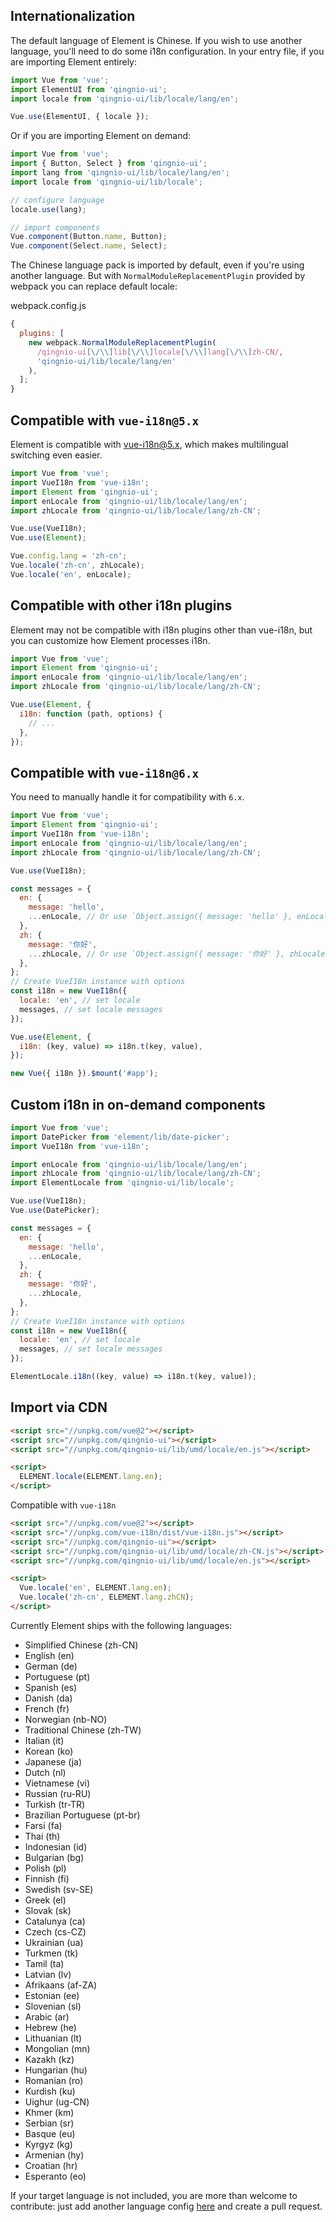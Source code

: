 ## Internationalization

The default language of Element is Chinese. If you wish to use another language, you'll need to do some i18n configuration. In your entry file, if you are importing Element entirely:

```javascript
import Vue from 'vue';
import ElementUI from 'qingnio-ui';
import locale from 'qingnio-ui/lib/locale/lang/en';

Vue.use(ElementUI, { locale });
```

Or if you are importing Element on demand:

```javascript
import Vue from 'vue';
import { Button, Select } from 'qingnio-ui';
import lang from 'qingnio-ui/lib/locale/lang/en';
import locale from 'qingnio-ui/lib/locale';

// configure language
locale.use(lang);

// import components
Vue.component(Button.name, Button);
Vue.component(Select.name, Select);
```

The Chinese language pack is imported by default, even if you're using another language. But with `NormalModuleReplacementPlugin` provided by webpack you can replace default locale:

webpack.config.js

```javascript
{
  plugins: [
    new webpack.NormalModuleReplacementPlugin(
      /qingnio-ui[\/\\]lib[\/\\]locale[\/\\]lang[\/\\]zh-CN/,
      'qingnio-ui/lib/locale/lang/en'
    ),
  ];
}
```

## Compatible with `vue-i18n@5.x`

Element is compatible with [vue-i18n@5.x](https://github.com/kazupon/vue-i18n), which makes multilingual switching even easier.

```javascript
import Vue from 'vue';
import VueI18n from 'vue-i18n';
import Element from 'qingnio-ui';
import enLocale from 'qingnio-ui/lib/locale/lang/en';
import zhLocale from 'qingnio-ui/lib/locale/lang/zh-CN';

Vue.use(VueI18n);
Vue.use(Element);

Vue.config.lang = 'zh-cn';
Vue.locale('zh-cn', zhLocale);
Vue.locale('en', enLocale);
```

## Compatible with other i18n plugins

Element may not be compatible with i18n plugins other than vue-i18n, but you can customize how Element processes i18n.

```javascript
import Vue from 'vue';
import Element from 'qingnio-ui';
import enLocale from 'qingnio-ui/lib/locale/lang/en';
import zhLocale from 'qingnio-ui/lib/locale/lang/zh-CN';

Vue.use(Element, {
  i18n: function (path, options) {
    // ...
  },
});
```

## Compatible with `vue-i18n@6.x`

You need to manually handle it for compatibility with `6.x`.

```javascript
import Vue from 'vue';
import Element from 'qingnio-ui';
import VueI18n from 'vue-i18n';
import enLocale from 'qingnio-ui/lib/locale/lang/en';
import zhLocale from 'qingnio-ui/lib/locale/lang/zh-CN';

Vue.use(VueI18n);

const messages = {
  en: {
    message: 'hello',
    ...enLocale, // Or use `Object.assign({ message: 'hello' }, enLocale)`
  },
  zh: {
    message: '你好',
    ...zhLocale, // Or use `Object.assign({ message: '你好' }, zhLocale)`
  },
};
// Create VueI18n instance with options
const i18n = new VueI18n({
  locale: 'en', // set locale
  messages, // set locale messages
});

Vue.use(Element, {
  i18n: (key, value) => i18n.t(key, value),
});

new Vue({ i18n }).$mount('#app');
```

## Custom i18n in on-demand components

```js
import Vue from 'vue';
import DatePicker from 'element/lib/date-picker';
import VueI18n from 'vue-i18n';

import enLocale from 'qingnio-ui/lib/locale/lang/en';
import zhLocale from 'qingnio-ui/lib/locale/lang/zh-CN';
import ElementLocale from 'qingnio-ui/lib/locale';

Vue.use(VueI18n);
Vue.use(DatePicker);

const messages = {
  en: {
    message: 'hello',
    ...enLocale,
  },
  zh: {
    message: '你好',
    ...zhLocale,
  },
};
// Create VueI18n instance with options
const i18n = new VueI18n({
  locale: 'en', // set locale
  messages, // set locale messages
});

ElementLocale.i18n((key, value) => i18n.t(key, value));
```

## Import via CDN

```html
<script src="//unpkg.com/vue@2"></script>
<script src="//unpkg.com/qingnio-ui"></script>
<script src="//unpkg.com/qingnio-ui/lib/umd/locale/en.js"></script>

<script>
  ELEMENT.locale(ELEMENT.lang.en);
</script>
```

Compatible with `vue-i18n`

```html
<script src="//unpkg.com/vue@2"></script>
<script src="//unpkg.com/vue-i18n/dist/vue-i18n.js"></script>
<script src="//unpkg.com/qingnio-ui"></script>
<script src="//unpkg.com/qingnio-ui/lib/umd/locale/zh-CN.js"></script>
<script src="//unpkg.com/qingnio-ui/lib/umd/locale/en.js"></script>

<script>
  Vue.locale('en', ELEMENT.lang.en);
  Vue.locale('zh-cn', ELEMENT.lang.zhCN);
</script>
```

Currently Element ships with the following languages:

<ul class="language-list">
  <li>Simplified Chinese (zh-CN)</li>
  <li>English (en)</li>
  <li>German (de)</li>
  <li>Portuguese (pt)</li>
  <li>Spanish (es)</li>
  <li>Danish (da)</li>
  <li>French (fr)</li>
  <li>Norwegian (nb-NO)</li>
  <li>Traditional Chinese (zh-TW)</li>
  <li>Italian (it)</li>
  <li>Korean (ko)</li>
  <li>Japanese (ja)</li>
  <li>Dutch (nl)</li>
  <li>Vietnamese (vi)</li>
  <li>Russian (ru-RU)</li>
  <li>Turkish (tr-TR)</li>
  <li>Brazilian Portuguese (pt-br)</li>
  <li>Farsi (fa)</li>
  <li>Thai (th)</li>
  <li>Indonesian (id)</li>
  <li>Bulgarian (bg)</li>
  <li>Polish (pl)</li>
  <li>Finnish (fi)</li>
  <li>Swedish (sv-SE)</li>
  <li>Greek (el)</li>
  <li>Slovak (sk)</li>
  <li>Catalunya (ca)</li>
  <li>Czech (cs-CZ)</li>
  <li>Ukrainian (ua)</li>
  <li>Turkmen (tk)</li>
  <li>Tamil (ta)</li>
  <li>Latvian (lv)</li>
  <li>Afrikaans (af-ZA)</li>
  <li>Estonian (ee)</li>
  <li>Slovenian (sl)</li>
  <li>Arabic (ar)</li>
  <li>Hebrew (he)</li>
  <li>Lithuanian (lt)</li>
  <li>Mongolian (mn)</li>
  <li>Kazakh (kz)</li>
  <li>Hungarian (hu)</li>
  <li>Romanian (ro)</li>
  <li>Kurdish (ku)</li>
  <li>Uighur (ug-CN)</li>
  <li>Khmer (km)</li>
  <li>Serbian (sr)</li>
  <li>Basque (eu)</li>
  <li>Kyrgyz (kg)</li>
  <li>Armenian (hy)</li>
  <li>Croatian (hr)</li>
  <li>Esperanto (eo)</li>
</ul>

If your target language is not included, you are more than welcome to contribute: just add another language config [here](https://github.com/ElemeFE/element/tree/dev/src/locale/lang) and create a pull request.
